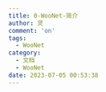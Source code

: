 ```yaml
---
title: 0-WooNet-简介
author: 灵
comment: 'on'
tags:
  - WooNet
category:
  - 文档
  - WooNet
date: 2023-07-05 00:53:38
---
```

